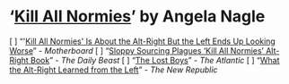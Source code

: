 # ‘[Kill All Normies](http://www.zero-books.net/books/kill-all-normies)’ by Angela Nagle

[ ] “'[Kill All Normies' Is About the Alt-Right But the Left Ends Up Looking Worse](https://motherboard.vice.com/en_us/article/bmwdm5/kill-all-normies-is-about-the-alt-right-but-the-left-ends-up-looking-worse)” - *Motherboard*
[ ] “[Sloppy Sourcing Plagues ‘Kill All Normies’ Alt-Right Book](https://www.thedailybeast.com/kill-all-citations-sloppy-sourcing-plagues-kill-all-normies-book-on-sjws-and-the-alt-right)” - *The Daily Beast*
[ ] “[The Lost Boys](https://www.theatlantic.com/magazine/archive/2017/12/brotherhood-of-losers/544158/)” - *The Atlantic*
[ ] “[What the Alt-Right Learned from the Left](https://newrepublic.com/article/143722/alt-right-learned-left)” - *The New Republic*

